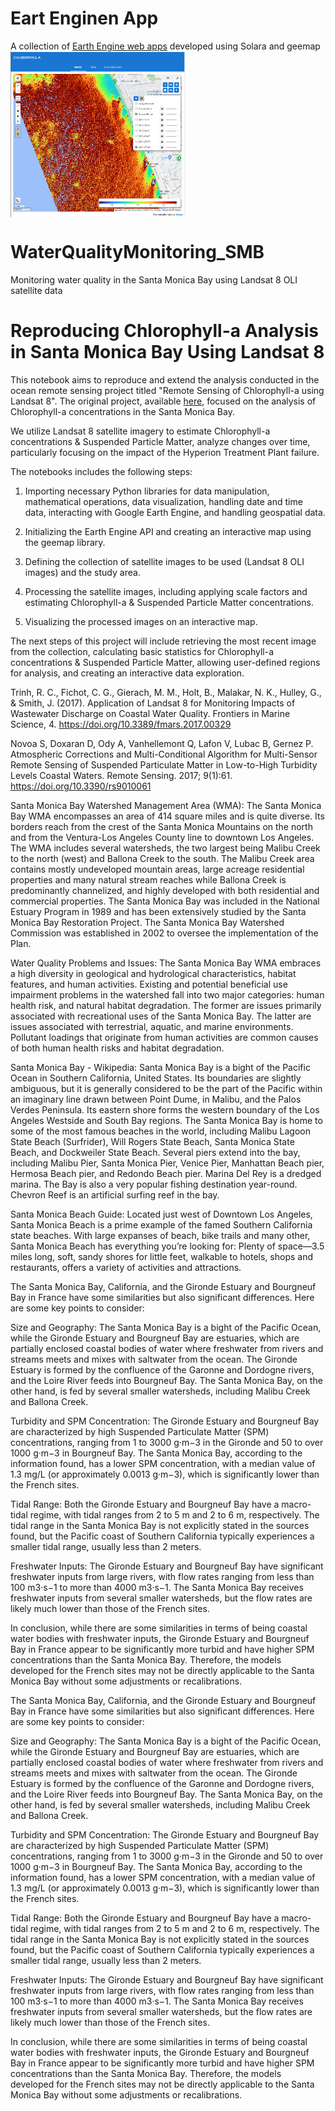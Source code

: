 
# Eart Enginen  App

A collection of [Earth Engine web apps](https://romero61-waterqualitymonitoring-smb.hf.space) developed using Solara and geemap
<img align="center" src="img/earthengine.png"  style="width: 280px; margin-right: 20px;" />
<br clear="all" />

# WaterQualityMonitoring_SMB
Monitoring water quality in the Santa Monica Bay using Landsat 8 OLI satellite data

# Reproducing Chlorophyll-a Analysis in Santa Monica Bay Using Landsat 8
This notebook aims to reproduce and extend the analysis conducted in the ocean remote sensing project titled "Remote Sensing of Chlorophyll-a using Landsat 8". The original project, available  [here](https://romero61.github.io/posts/SMB/), focused on the analysis of Chlorophyll-a concentrations in the Santa Monica Bay.

We utilize Landsat 8 satellite imagery to estimate Chlorophyll-a concentrations & Suspended Particle Matter, analyze changes over time, particularly focusing on the impact of the Hyperion Treatment Plant failure.

The notebooks includes the following steps:

1. Importing necessary Python libraries for data manipulation, mathematical operations, data visualization, handling date and time data, interacting with Google Earth Engine, and handling geospatial data.

2. Initializing the Earth Engine API and creating an interactive map using the geemap library.

3. Defining the collection of satellite images to be used (Landsat 8 OLI images) and the study area.

4. Processing the satellite images, including applying scale factors and estimating Chlorophyll-a & Suspended Particle Matter concentrations.

5. Visualizing the processed images on an interactive map.

The next steps of this project will include retrieving the most recent image from the collection, calculating basic statistics for Chlorophyll-a concentrations & Suspended Particle Matter, allowing user-defined regions for analysis, and creating an interactive data exploration.

Trinh, R. C., Fichot, C. G., Gierach, M. M., Holt, B., Malakar, N. K., Hulley, G., & Smith, J. (2017). Application of Landsat 8 for Monitoring Impacts of Wastewater Discharge on Coastal Water Quality. Frontiers in Marine Science, 4. https://doi.org/10.3389/fmars.2017.00329

Novoa S, Doxaran D, Ody A, Vanhellemont Q, Lafon V, Lubac B, Gernez P. Atmospheric Corrections and Multi-Conditional Algorithm for Multi-Sensor Remote Sensing of Suspended Particulate Matter in Low-to-High Turbidity Levels Coastal Waters. Remote Sensing. 2017; 9(1):61. https://doi.org/10.3390/rs9010061


Santa Monica Bay Watershed Management Area (WMA): The Santa Monica Bay WMA encompasses an area of 414 square miles and is quite diverse. Its borders reach from the crest of the Santa Monica Mountains on the north and from the Ventura-Los Angeles County line to downtown Los Angeles. The WMA includes several watersheds, the two largest being Malibu Creek to the north (west) and Ballona Creek to the south. The Malibu Creek area contains mostly undeveloped mountain areas, large acreage residential properties and many natural stream reaches while Ballona Creek is predominantly channelized, and highly developed with both residential and commercial properties. The Santa Monica Bay was included in the National Estuary Program in 1989 and has been extensively studied by the Santa Monica Bay Restoration Project. The Santa Monica Bay Watershed Commission was established in 2002 to oversee the implementation of the Plan.

Water Quality Problems and Issues: The Santa Monica Bay WMA embraces a high diversity in geological and hydrological characteristics, habitat features, and human activities. Existing and potential beneficial use impairment problems in the watershed fall into two major categories: human health risk, and natural habitat degradation. The former are issues primarily associated with recreational uses of the Santa Monica Bay. The latter are issues associated with terrestrial, aquatic, and marine environments. Pollutant loadings that originate from human activities are common causes of both human health risks and habitat degradation.

Santa Monica Bay - Wikipedia: Santa Monica Bay is a bight of the Pacific Ocean in Southern California, United States. Its boundaries are slightly ambiguous, but it is generally considered to be the part of the Pacific within an imaginary line drawn between Point Dume, in Malibu, and the Palos Verdes Peninsula. Its eastern shore forms the western boundary of the Los Angeles Westside and South Bay regions. The Santa Monica Bay is home to some of the most famous beaches in the world, including Malibu Lagoon State Beach (Surfrider), Will Rogers State Beach, Santa Monica State Beach, and Dockweiler State Beach. Several piers extend into the bay, including Malibu Pier, Santa Monica Pier, Venice Pier, Manhattan Beach pier, Hermosa Beach pier, and Redondo Beach pier. Marina Del Rey is a dredged marina. The Bay is also a very popular fishing destination year-round. Chevron Reef is an artificial surfing reef in the bay.

Santa Monica Beach Guide: Located just west of Downtown Los Angeles, Santa Monica Beach is a prime example of the famed Southern California state beaches. With large expanses of beach, bike trails and many other, Santa Monica Beach has everything you’re looking for: Plenty of space—3.5 miles long, soft, sandy shores for little feet, walkable to hotels, shops and restaurants, offers a variety of activities and attractions.

The Santa Monica Bay, California, and the Gironde Estuary and Bourgneuf Bay in France have some similarities but also significant differences. Here are some key points to consider:

Size and Geography: The Santa Monica Bay is a bight of the Pacific Ocean, while the Gironde Estuary and Bourgneuf Bay are estuaries, which are partially enclosed coastal bodies of water where freshwater from rivers and streams meets and mixes with saltwater from the ocean. The Gironde Estuary is formed by the confluence of the Garonne and Dordogne rivers, and the Loire River feeds into Bourgneuf Bay. The Santa Monica Bay, on the other hand, is fed by several smaller watersheds, including Malibu Creek and Ballona Creek.

Turbidity and SPM Concentration: The Gironde Estuary and Bourgneuf Bay are characterized by high Suspended Particulate Matter (SPM) concentrations, ranging from 1 to 3000 g·m−3 in the Gironde and 50 to over 1000 g·m−3 in Bourgneuf Bay. The Santa Monica Bay, according to the information found, has a lower SPM concentration, with a median value of 1.3 mg/L (or approximately 0.0013 g·m−3), which is significantly lower than the French sites.

Tidal Range: Both the Gironde Estuary and Bourgneuf Bay have a macro-tidal regime, with tidal ranges from 2 to 5 m and 2 to 6 m, respectively. The tidal range in the Santa Monica Bay is not explicitly stated in the sources found, but the Pacific coast of Southern California typically experiences a smaller tidal range, usually less than 2 meters.

Freshwater Inputs: The Gironde Estuary and Bourgneuf Bay have significant freshwater inputs from large rivers, with flow rates ranging from less than 100 m3·s−1 to more than 4000 m3·s−1. The Santa Monica Bay receives freshwater inputs from several smaller watersheds, but the flow rates are likely much lower than those of the French sites.

In conclusion, while there are some similarities in terms of being coastal water bodies with freshwater inputs, the Gironde Estuary and Bourgneuf Bay in France appear to be significantly more turbid and have higher SPM concentrations than the Santa Monica Bay. Therefore, the models developed for the French sites may not be directly applicable to the Santa Monica Bay without some adjustments or recalibrations.

The Santa Monica Bay, California, and the Gironde Estuary and Bourgneuf Bay in France have some similarities but also significant differences. Here are some key points to consider:

Size and Geography: The Santa Monica Bay is a bight of the Pacific Ocean, while the Gironde Estuary and Bourgneuf Bay are estuaries, which are partially enclosed coastal bodies of water where freshwater from rivers and streams meets and mixes with saltwater from the ocean. The Gironde Estuary is formed by the confluence of the Garonne and Dordogne rivers, and the Loire River feeds into Bourgneuf Bay. The Santa Monica Bay, on the other hand, is fed by several smaller watersheds, including Malibu Creek and Ballona Creek.

Turbidity and SPM Concentration: The Gironde Estuary and Bourgneuf Bay are characterized by high Suspended Particulate Matter (SPM) concentrations, ranging from 1 to 3000 g·m−3 in the Gironde and 50 to over 1000 g·m−3 in Bourgneuf Bay. The Santa Monica Bay, according to the information found, has a lower SPM concentration, with a median value of 1.3 mg/L (or approximately 0.0013 g·m−3), which is significantly lower than the French sites.

Tidal Range: Both the Gironde Estuary and Bourgneuf Bay have a macro-tidal regime, with tidal ranges from 2 to 5 m and 2 to 6 m, respectively. The tidal range in the Santa Monica Bay is not explicitly stated in the sources found, but the Pacific coast of Southern California typically experiences a smaller tidal range, usually less than 2 meters.

Freshwater Inputs: The Gironde Estuary and Bourgneuf Bay have significant freshwater inputs from large rivers, with flow rates ranging from less than 100 m3·s−1 to more than 4000 m3·s−1. The Santa Monica Bay receives freshwater inputs from several smaller watersheds, but the flow rates are likely much lower than those of the French sites.

In conclusion, while there are some similarities in terms of being coastal water bodies with freshwater inputs, the Gironde Estuary and Bourgneuf Bay in France appear to be significantly more turbid and have higher SPM concentrations than the Santa Monica Bay. Therefore, the models developed for the French sites may not be directly applicable to the Santa Monica Bay without some adjustments or recalibrations.